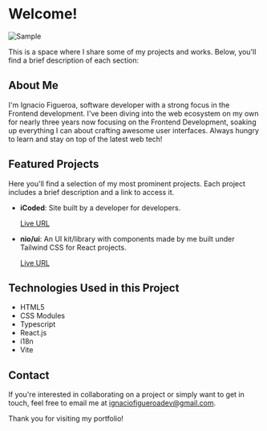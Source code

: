 # Welcome!

![Sample](https://ignaciofigueroa.vercel.app/og-image.png)

This is a space where I share some of my projects and works. Below, you'll find a brief description of each section:

## About Me

I'm Ignacio Figueroa, software developer with a strong focus in the Frontend development. I've been diving into the web ecosystem on my own for nearly three years now focusing on the Frontend Development, soaking up everything I can about crafting awesome user interfaces. Always hungry to learn and stay on top of the latest web tech!

## Featured Projects

Here you'll find a selection of my most prominent projects. Each project includes a brief description and a link to access it.

- **iCoded**: Site built by a developer for developers.

  [Live URL](https://icoded.vercel.app/)

- **nio/ui**: An UI kit/library with components made by me built under Tailwind CSS for React projects.

  [Live URL](https://ui-nio.vercel.app/)

## Technologies Used in this Project

- HTML5
- CSS Modules
- Typescript
- React.js
- i18n
- Vite

## Contact

If you're interested in collaborating on a project or simply want to get in touch, feel free to email me at [ignaciofigueroadev@gmail.com](mailto:ignaciofigueroadev@gmail.com).

Thank you for visiting my portfolio!
